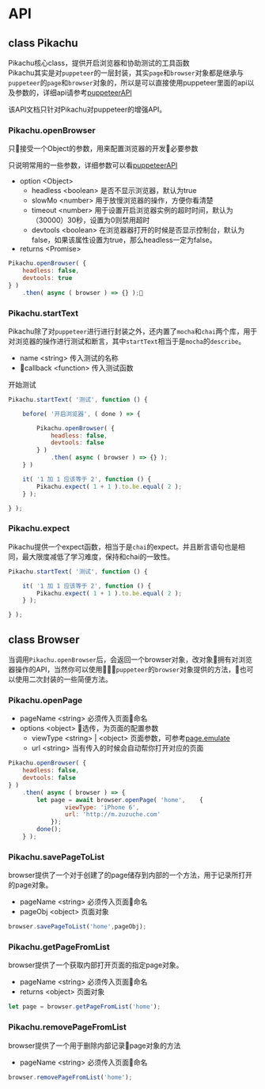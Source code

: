 # API

## **class Pikachu**

Pikachu核心class，提供开启浏览器和协助测试的工具函数  
Pikachu其实是对`puppeteer`的一层封装，其实`page`和`browser`对象都是继承与`puppeteer`的`page`和`browser`对象的，所以是可以直接使用puppeteer里面的api以及参数的，详细api请参考[puppeteerAPI](https://github.com/GoogleChrome/puppeteer/blob/master/docs/api.md)  
  
该API文档只针对Pikachu对puppeteer的增强API。

### **Pikachu.openBrowser**

只接受一个Object的参数，用来配置浏览器的开发必要参数

只说明常用的一些参数，详细参数可以看[puppeteerAPI](https://github.com/GoogleChrome/puppeteer/blob/master/docs/api.md)

- option \<Object>
    - headless \<boolean> 是否不显示浏览器，默认为true
    - slowMo \<number> 用于放慢浏览器的操作，方便你看清楚
    - timeout \<number> 用于设置开启浏览器实例的超时时间，默认为（30000）30秒，设置为0则禁用超时
    - devtools \<boolean> 在浏览器器打开的时候是否显示控制台，默认为false，如果该属性设置为true，那么headless一定为false。
- returns \<Promise<Browser>>

```javascript
Pikachu.openBrowser( {
    headless: false,
    devtools: true
} )
    .then( async ( browser ) => {} );
```

### **Pikachu.startText**

Pikachu除了对`puppeteer`进行进行封装之外，还内置了`mocha`和`chai`两个库，用于对浏览器的操作进行测试和断言，其中`startText`相当于是`mocha`的`describe`。

- name \<string> 传入测试的名称
- callback \<function> 传入测试函数

开始测试

```javascript
Pikachu.startText( '测试', function () {

    before( '开启浏览器', ( done ) => {

        Pikachu.openBrowser( {
            headless: false,
            devtools: false
        } )
            .then( async ( browser ) => {} );
    } )

    it( '1 加 1 应该等于 2', function () {
        Pikachu.expect( 1 + 1 ).to.be.equal( 2 );
    } );

} );
```

### **Pikachu.expect**

Pikachu提供一个expect函数，相当于是`chai`的expect。并且断言语句也是相同，最大限度减低了学习难度，保持和chai的一致性。

```javascript
Pikachu.startText( '测试', function () {

    it( '1 加 1 应该等于 2', function () {
        Pikachu.expect( 1 + 1 ).to.be.equal( 2 );
    } );

} );
```

## **class Browser**

当调用`Pikachu.openBrowser`后，会返回一个browser对象，改对象拥有对浏览器操作的API，当然你可以使用`puppeteer`的`browser`对象提供的方法，也可以使用二次封装的一些简便方法。

### **Pikachu.openPage**

- pageName \<string> 必须传入页面命名
- options \<object> 选传，为页面的配置参数
    - viewType \<string> | \<object> 页面参数，可参考[page.emulate](https://github.com/GoogleChrome/puppeteer/blob/master/docs/api.md#pageemulateoptions)
    - url \<string> 当有传入的时候会自动帮你打开对应的页面

```javascript
Pikachu.openBrowser( {
    headless: false,
    devtools: false
} )
    .then( async ( browser ) => {
        let page = await browser.openPage( 'home',    {
                viewType: 'iPhone 6',
                url: 'http://m.zuzuche.com'
            });
        done();
    } );
```

### **Pikachu.savePageToList**

browser提供了一个对于创建了的page储存到内部的一个方法，用于记录所打开的page对象。

- pageName \<string> 必须传入页面命名
- pageObj \<object> 页面对象

```javascript
browser.savePageToList('home',pageObj);
```

### **Pikachu.getPageFromList**

browser提供了一个获取内部打开页面的指定page对象。

- pageName \<string> 必须传入页面命名
- returns \<object> 页面对象

```javascript
let page = browser.getPageFromList('home');
```

### **Pikachu.removePageFromList**

browser提供了一个用于删除内部记录page对象的方法

- pageName \<string> 必须传入页面命名

```javascript
browser.removePageFromList('home');
```





